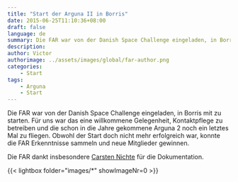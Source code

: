 ```yaml
---
title: "Start der Arguna II in Borris"
date: 2015-06-25T11:10:36+08:00
draft: false
language: de
summary: Die FAR war von der Danish Space Challenge eingeladen, in Borris mitzustarten... 
description: 
author: Victor
authorimage: ../assets/images/global/far-author.png
categories: 
    - Start
tags:
    - Arguna
    - Start 
---
```


Die FAR war von der Danish Space Challenge eingeladen, in Borris mit zu starten. Für uns war das eine willkommene Gelegenheit, Kontaktpflege zu betreiben und die schon in die Jahre gekommene Arguna 2 noch ein letztes Mal zu fliegen. Obwohl der Start doch nicht mehr erfolgreich war, konnte die FAR Erkenntnisse sammeln und neue Mitglieder gewinnen.

Die FAR dankt insbesondere [Carsten Nichte](https://carsten-nichte.de/) für die Dokumentation.

{{< lightbox folder="images/*" showImageNr=0 >}}
